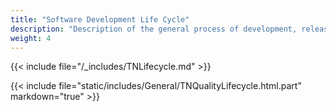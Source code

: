 ```yaml
---
title: "Software Development Life Cycle"
description: "Description of the general process of development, release, and patching of TrueNAS CORE versions."
weight: 4
---
```


{{< include file="/_includes/TNLifecycle.md" >}}

{{< include file="static/includes/General/TNQualityLifecycle.html.part" markdown="true" >}}
